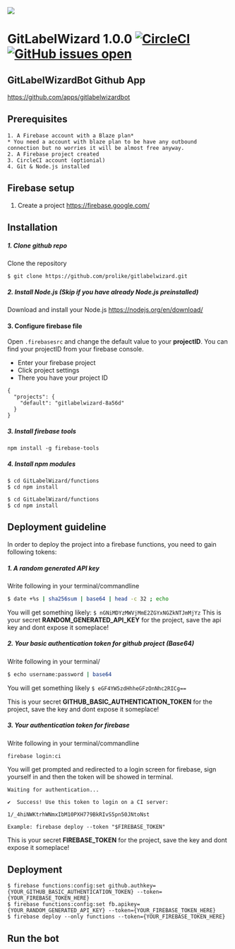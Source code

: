 ![](https://i.gyazo.com/0839e2c4186caee4f3ba67227bf2f5ea.png)


# GitLabelWizard 1.0.0 [![CircleCI](https://circleci.com/gh/prolike/GitLabelWizard/tree/master.svg?style=svg)](https://circleci.com/gh/prolike/GitLabelWizard/tree/master) [![GitHub issues open](https://img.shields.io/github/issues/Prolike/gitlabelwizard.svg?maxAge=2592000)](https://github.com/prolike/GitLabelWizard/issues)




## GitLabelWizardBot Github App
https://github.com/apps/gitlabelwizardbot


## Prerequisites
```
1. A Firebase account with a Blaze plan* 
* You need a account with blaze plan to be have any outbound connection but no worries it will be almost free anyway.
2. A Firebase project created
3. CircleCI account (optionial)
4. Git & Node.js installed
``` 
## Firebase setup

1. Create a project
https://firebase.google.com/



## Installation

##### 1. Clone github repo

Clone the repository
```
$ git clone https://github.com/prolike/gitlabelwizard.git
```

##### 2. Install Node.js (Skip if you have already Node.js preinstalled)

Download and install your Node.js
https://nodejs.org/en/download/

#### 3. Configure firebase file

Open `.firebasesrc` and change the default value to your **projectID**.
You can find your projectID from your firebase console.
- Enter your firebase project
- Click project settings
- There you have your project ID

```
{
  "projects": {
    "default": "gitlabelwizard-8a56d"
  }
}

```


##### 3. Install firebase tools

```
npm install -g firebase-tools
```

##### 4. Install npm modules


```
$ cd GitLabelWizard/functions
$ cd npm install
```


```
$ cd GitLabelWizard/functions
$ cd npm install
```
## Deployment guideline 

In order to deploy the project into a firebase functions, you need to gain following tokens:
##### 1. A random generated API key
Write following in your terminal/commandline
```bash
$ date +%s | sha256sum | base64 | head -c 32 ; echo 
```
You will get something likely: 
`$ nGNiMDYzMWVjMmE2ZGYxNGZkNTJmMjYz`
This is your secret **RANDOM_GENERATED_API_KEY** for the project, save the api key and dont expose it someplace!
##### 2. Your basic authentication token for github project (Base64)
Write following in your terminal/

```bash
$ echo username:password | base64
```

You will get something likely
`$ eGF4YW5zdHhheGFzOnNhc2RICg==`

This is your secret **GITHUB_BASIC_AUTHENTICATION_TOKEN** for the project, save the key and dont expose it someplace!

##### 3. Your authentication token for firebase

Write following in your terminal/commandline

```
firebase login:ci
```

You will get prompted and redirected to a login screen for firebase, sign yourself in and then the token will be showed in terminal.

```
Waiting for authentication...

✔  Success! Use this token to login on a CI server:

1/_4hiNWKtrhWNmxIbM10PXH779BkRIvS5pn50JNtoNst

Example: firebase deploy --token "$FIREBASE_TOKEN"
```

This is your secret **FIREBASE_TOKEN** for the project, save the key and dont expose it someplace!

## Deployment

```
$ firebase functions:config:set github.authkey={YOUR_GITHUB_BASIC_AUTHENTICATION_TOKEN} --token={YOUR_FIREBASE_TOKEN_HERE}
$ firebase functions:config:set fb.apikey={YOUR_RANDOM_GENERATED_API_KEY} --token={YOUR_FIREBASE_TOKEN_HERE}
$ firebase deploy --only functions --token={YOUR_FIREBASE_TOKEN_HERE}
```

## Run the bot

